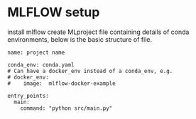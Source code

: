 # MLFLOW setup

 install mlflow
 create MLproject file containing details of conda environments, below is the basic structure of file.
```
name: project name

conda_env: conda.yaml
# Can have a docker_env instead of a conda_env, e.g.
# docker_env:
#    image:  mlflow-docker-example

entry_points:
  main:  
    command: "python src/main.py"
```
